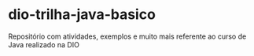 # dio-trilha-java-basico
Repositório com atividades, exemplos e muito mais referente ao curso de Java realizado na DIO
